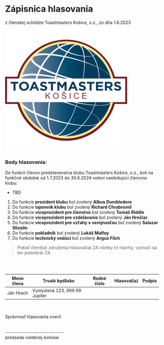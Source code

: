 # Zápisnica hlasovania
z členskej schôdze Toastmasters Košice, o.z., zo dňa 1.6.2023

![alt text][logo]

### Body hlasovania:
Do funkcií členov predstavenstva klubu Toastmasters Košice, o.z., boli na funkčné obdobie od 1.7.2023 do 30.6.2024 volení nasledujúci členovia klubu:<br/>
- TBD

1. Do funkcie **prezident klubu** bol zvolený **Albus Dumbledore**
2. Do funkcie **tajomník klubu** bol zvolený **Richard Chrabromil**
3. Do funkcie **viceprezident pre členstvo** bol zvolený **Tomáš Riddle**
4. Do funkcie **viceprezident pre vzdelávanie** bol zvolený **Ján Hrnčiar**
5. Do funkcie **viceprezident pre vzťahy s verejnosťou** bol zvolený **Salazar Slizolin**
6. Do funkcie **pokladník** bol zvolený **Lukáš Malfoy**
7. Do funkcie **technický vedúci** bol zvolený **Argus Filch**

> Pokiaľ člen(ka) združenia hlasoval(a) ZA všetky tri návrhy, vyznačí sa len jedenkrát ZA.
<br/>
<br/>

| Meno člena         | Trvalé bydlisko                          | Rodné číslo | Hlasoval(a) | Podpis |
|--------------------|------------------------------------------|-------------|-------------|--------|
| Ján Hrach          | Vymyslená 123, 999 99 Jupiter            |             |             |        |

<br/>
<br/>
Správnosť hlasovania overil:
<br/>
<br/>
<br/>
------------------------------</br>predseda volebnej komisie

[logo]: https://github.com/toastmasters-kosice/graficke-podklady/raw/main/Log%C3%A1/%C5%A0tandardn%C3%A9%20zmen%C5%A1en%C3%A9%20logo%20TMKE.png "Logo Toastmasters Košice"
